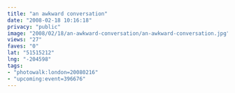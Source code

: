 ```yaml
---
title: "an awkward conversation"
date: "2008-02-18 10:16:18"
privacy: "public"
image: "2008/02/18/an-awkward-conversation/an-awkward-conversation.jpg"
views: "27"
faves: "0"
lat: "51515212"
lng: "-204598"
tags:
- "photowalk:london=20080216"
- "upcoming:event=396676"
---
```

<a href="/photos/2008/02/20/awkward-conversation"></a>
